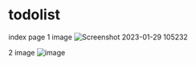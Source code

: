 # todolist
index page
1 image
![Screenshot 2023-01-29 105232](https://user-images.githubusercontent.com/106865932/215306810-5b9f7aa0-364d-4591-9de0-4c992111450b.png)


2 image
![image](https://user-images.githubusercontent.com/106865932/215306773-e2e23fac-8feb-4356-857f-6037a0b1edf6.png)
